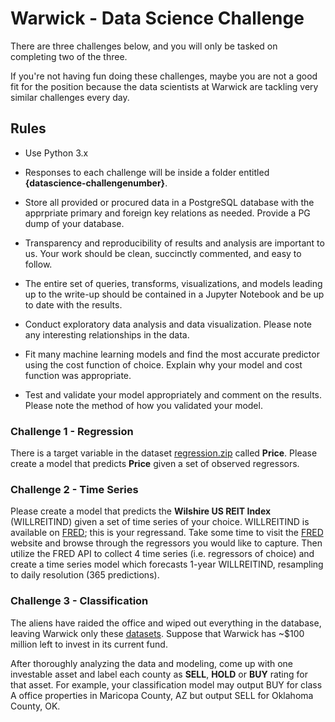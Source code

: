 # Warwick - Data Science Challenge

There are three challenges below, and you will only be tasked on completing two of the three. 

If you're not having fun doing these challenges, maybe you are not a good fit for the position because the data scientists at Warwick are tackling very similar challenges every day. 

## Rules

- Use Python 3.x

- Responses to each challenge will be inside a folder entitled **{datascience-challengenumber}**.

- Store all provided or procured data in a PostgreSQL database with the apprpriate primary and foreign key relations as needed. Provide a PG dump of your database.

- Transparency and reproducibility of results and analysis are important to us. Your work should be clean, succinctly commented, and easy to follow.

- The entire set of queries, transforms, visualizations, and models leading up to the write-up should be contained in a Jupyter Notebook and be up to date with the results.

- Conduct exploratory data analysis and data visualization. Please note any interesting relationships in the data.

- Fit many machine learning models and find the most accurate predictor using the cost function of choice. Explain why your model and cost function was appropriate.

- Test and validate your model appropriately and comment on the results. Please note the method of how you validated your model.  

### Challenge 1 - Regression 

There is a target variable in the dataset [regression.zip](assets/regression.zip) called **Price**. Please create a model that predicts **Price** given a set of observed regressors.

### Challenge 2 - Time Series 

Please create a model that predicts the **Wilshire US REIT Index** (WILLREITIND) given a set of time series of your choice. WILLREITIND is available on [FRED](https://fred.stlouisfed.org/series/WILLREITIND); this is your regressand. Take some time to visit the [FRED](https://fred.stlouisfed.org/) website and browse through the regressors you would like to capture. Then utilize the FRED API to collect 4 time series (i.e. regressors of choice) and create a time series model which forecasts 1-year WILLREITIND, resampling to daily resolution (365 predictions).

### Challenge 3 - Classification

The aliens have raided the office and wiped out everything in the database, leaving Warwick only these [datasets](assets/classification.zip). Suppose that Warwick has ~$100 million left to invest in its current fund. 

After thoroughly analyzing the data and modeling, come up with one investable asset and label each county as **SELL**, **HOLD** or **BUY** rating for that asset. For example, your classification model may output BUY for class A office properties in Maricopa County, AZ but output SELL for Oklahoma County, OK.
 
